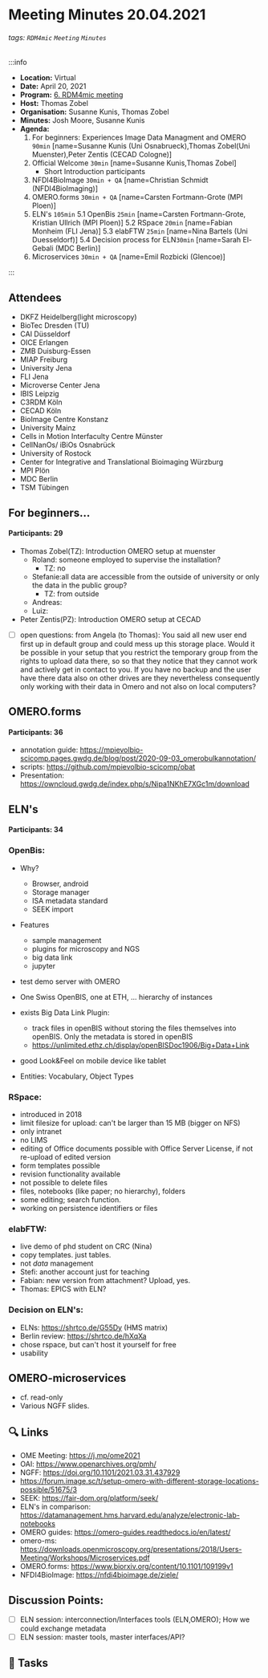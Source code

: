 Meeting Minutes 20.04.2021
===

###### tags: `RDM4mic` `Meeting` `Minutes`

:::info
- **Location:** Virtual
- **Date:** April 20, 2021 
- **Program:** [6. RDM4mic meeting](/@sukunis/BJPvr3eHd
)
- **Host:** Thomas Zobel 
- **Organisation:** Susanne Kunis, Thomas Zobel
- **Minutes:** Josh Moore, Susanne Kunis
- **Agenda:**
    1. For beginners: Experiences Image  Data Managment and OMERO `90min`
     [name=Susanne Kunis (Uni Osnabrueck),Thomas Zobel(Uni Muenster),Peter Zentis (CECAD Cologne)]
    2. Official Welcome `30min` [name=Susanne Kunis,Thomas Zobel]
        - Short Introduction participants
    3. NFDI4BioImage `30min + QA` [name=Christian Schmidt (NFDI4BioImaging)]
    4. OMERO.forms `30min + QA` [name=Carsten Fortmann-Grote (MPI Ploen)]
    5. ELN's `105min`
        5.1 OpenBis `25min` [name=Carsten Fortmann-Grote, Kristian Ullrich (MPI Ploen)]
        5.2 RSpace `20min` [name=Fabian Monheim (FLI Jena)] 
        5.3 elabFTW `25min` [name=Nina Bartels (Uni Duesseldorf)]
        5.4 Decision process for ELN`30min` [name=Sarah El-Gebali (MDC Berlin)]
    6. Microservices `30min + QA` [name=Emil Rozbicki (Glencoe)]




:::
## Attendees

* DKFZ Heidelberg(light microscopy)
* BioTec Dresden (TU) 
* CAI Düsseldorf 
* OICE Erlangen
* ZMB Duisburg-Essen
* MIAP Freiburg 
* University Jena
* FLI Jena
* Microverse Center Jena
* IBIS Leipzig
* C3RDM Köln
* CECAD Köln
* BioImage Centre Konstanz
* University Mainz
* Cells in Motion Interfaculty Centre Münster 
* CellNanOs/ iBiOs Osnabrück 
* University of Rostock 
* Center for Integrative and Translational Bioimaging Würzburg
* MPI Plön
* MDC Berlin
* TSM Tübingen


## For beginners...
#### Participants: 29
- Thomas Zobel(TZ): Introduction OMERO setup at muenster
    - Roland: someone employed to supervise the installation?
        - TZ: no
    - Stefanie:all data are accessible from the outside of university or only the data in the public group?
        - TZ: from outside
    - Andreas:
    - Luiz:
- Peter Zentis(PZ): Introduction OMERO setup at CECAD
- [ ] open questions: from Angela (to Thomas): 
You said all new user end first up in  default group and could mess up this storage place.
Would it be possible in your setup that you restrict the temporary group from the rights to upload data there, so so that they notice that they cannot work and actively get in contact to you.
If you have no backup and the user have there data also on other drives are they nevertheless consequently only working with their data in Omero and not also on local computers?
    

## OMERO.forms 
#### Participants: 36
- annotation guide: https://mpievolbio-scicomp.pages.gwdg.de/blog/post/2020-09-03_omerobulkannotation/
- scripts: https://github.com/mpievolbio-scicomp/obat
- Presentation: https://owncloud.gwdg.de/index.php/s/Nipa1NKhE7XGc1m/download

## ELN's
#### Participants: 34
### OpenBis: 
  - Why?
      - Browser, android
      - Storage manager
      - ISA metadata standard
      - SEEK import
  - Features
      - sample management
      - plugins for microscopy and NGS
      - big data link
      - jupyter
  - test demo server with OMERO
  - One Swiss OpenBIS, one at ETH, ... hierarchy of instances


- exists Big Data Link Plugin: 
    - track files in openBIS without storing the files themselves into openBIS. Only the metadata is stored in openBIS
    - https://unlimited.ethz.ch/display/openBISDoc1906/Big+Data+Link
- good Look&Feel on mobile device like tablet
- Entities: Vocabulary, Object Types
### RSpace:
- introduced in 2018
- limit filesize for upload: can't be larger than 15 MB (bigger on NFS)
- only intranet
- no LIMS
- editing of Office documents possible with Office Server License, if not re-upload of edited version
- form templates possible
- revision functionality available
- not possible to delete files
- files, notebooks (like paper; no hierarchy), folders
- some editing; search function.
- working on persistence identifiers or files

### elabFTW:
- live demo of phd student on CRC (Nina)
- copy templates. just tables.
- not *data* management
- Stefi: another account just for teaching
- Fabian: new version from attachment? Upload, yes.
- Thomas: EPICS with ELN?
### Decision on ELN's:
- ELNs: https://shrtco.de/G55Dy (HMS matrix)
- Berlin review: https://shrtco.de/hXqXa
- chose rspace, but can't host it yourself for free
- usability
## OMERO-microservices
- cf. read-only
- Various NGFF slides.

:mag: Links
---
- OME Meeting: https://j.mp/ome2021
- OAI: https://www.openarchives.org/pmh/
- NGFF: https://doi.org/10.1101/2021.03.31.437929
- https://forum.image.sc/t/setup-omero-with-different-storage-locations-possible/51675/3
- SEEK: https://fair-dom.org/platform/seek/
- ELN's in comparison: https://datamanagement.hms.harvard.edu/analyze/electronic-lab-notebooks
- OMERO guides: https://omero-guides.readthedocs.io/en/latest/
- omero-ms: https://downloads.openmicroscopy.org/presentations/2018/Users-Meeting/Workshops/Microservices.pdf
- OMERO.forms: https://www.biorxiv.org/content/10.1101/109199v1
- NFDI4BioImage: https://nfdi4bioimage.de/ziele/ 



## Discussion Points: 
- [ ] ELN session: interconnection/Interfaces tools (ELN,OMERO); How we could exchange metadata
- [ ] ELN session: master tools, master interfaces/API?

:closed_book: Tasks
--


